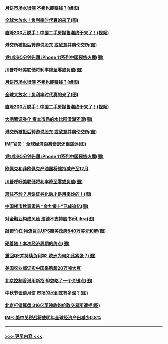 #### [月饼市场水很深 不卖也能赚钱？(组图)](../pages/p5/907365.md?t=09150611) 
#### [全球大放水！负利率时代真的来了(图)](../pages/p5/907372.md?t=09150611) 
#### [直降200万脱手！中国二手房抛售潮终于来了！(视频)](../pages/p5/907361.md?t=09150611) 
#### [港交所被拒后转游说股东 或敌意并购伦交所(图)](../pages/p5/907380.md?t=09150611) 
#### [1秒成交5分钟告罄 iPhone 11系列中国预售火爆(图)](../pages/p5/907373.md?t=09150611) 
#### [川普呼吁美联储将利率降至零或负值(图)](../pages/p5/907303.md?t=09150611) 
#### [月饼市场水很深 不卖也能赚钱？(组图)](../pages/p5/907365.md?t=09150611) 
#### [全球大放水！负利率时代真的来了(图)](../pages/p5/907372.md?t=09150611) 
#### [直降200万脱手！中国二手房抛售潮终于来了！(视频)](../pages/p5/907361.md?t=09150611) 
#### [大闸蟹证券化 资本市场的水比阳澄湖还深(图)](../pages/p5/907370.md?t=09150611) 
#### [港交所被拒后转游说股东 或敌意并购伦交所(图)](../pages/p5/907380.md?t=09150611) 
#### [IMF官员：全球经济距离衰退还很遥远(图)](../pages/p5/907377.md?t=09150611) 
#### [1秒成交5分钟告罄 iPhone 11系列中国预售火爆(图)](../pages/p5/907373.md?t=09150611) 
#### [欧佩克和非欧佩克产油国将维持减产至12月](../pages/p5/907339.md?t=09150611) 
#### [川普呼吁美联储将利率降至零或负值(图)](../pages/p5/907303.md?t=09150611) 
#### [房住不炒？月饼证券化后才是用来炒的！(图)](../pages/p5/907337.md?t=09150611) 
#### [中国楼市秋意肃杀 “金九银十”已成追忆(图)](../pages/p5/907275.md?t=09150611) 
#### [对金融业构成风险 法德不支持脸书币Libra(图)](../pages/p5/907312.md?t=09150611) 
#### [敲错竹杠 物流巨头UPS赔美政府840万美元和解(图)](../pages/p5/907308.md?t=09150611) 
#### [硬着陆！本次经济周期的终点(图)](../pages/p5/907268.md?t=09150611) 
#### [重回QE并持续负利率! 欧洲为何如此紧张？(图)](../pages/p5/907269.md?t=09150611) 
#### [美国农业部证实中国采购超20万吨大豆](../pages/p5/907287.md?t=09150611) 
#### [北京控制香港用新招 却忽略了一个关键点(图)](../pages/p5/907256.md?t=09150611) 
#### [中秋节谈谈月饼 市场的水到底有多深？(图)](../pages/p5/907241.md?t=09150611) 
#### [北京打错算盘 316亿英镑收购伦敦交易所遭拒(图)](../pages/p5/907236.md?t=09150611) 
#### [IMF: 美中关税战将使明年全球经济产出减少0.8%](../pages/p5/907233.md?t=09150611) 

----
#### [ >>> 更早内容 <<< ](../indexes/p5-earlier.md)
